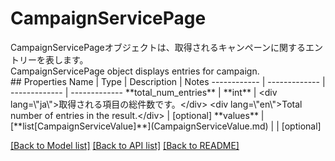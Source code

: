 # CampaignServicePage

<div lang=\"ja\">CampaignServicePageオブジェクトは、取得されるキャンペーンに関するエントリーを表します。</div> <div lang=\"en\">CampaignServicePage object displays entries for campaign.</div> 
## Properties
Name | Type | Description | Notes
------------ | ------------- | ------------- | -------------
**total_num_entries** | **int** | &lt;div lang&#x3D;\&quot;ja\&quot;&gt;取得される項目の総件数です。&lt;/div&gt; &lt;div lang&#x3D;\&quot;en\&quot;&gt;Total number of entries in the result.&lt;/div&gt;  | [optional] 
**values** | [**list[CampaignServiceValue]**](CampaignServiceValue.md) |  | [optional] 

[[Back to Model list]](../README.md#documentation-for-models) [[Back to API list]](../README.md#documentation-for-api-endpoints) [[Back to README]](../README.md)


